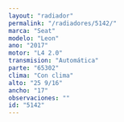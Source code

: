 ```yaml
---
layout: "radiador"
permalink: "/radiadores/5142/"
marca: "Seat"
modelo: "Leon"
ano: "2017"
motor: "L4 2.0"
transmision: "Automática"
parte: "65302"
clima: "Con clima"
alto: "25 9/16"
ancho: "17"
observaciones: ""
id: "5142"
---
```


